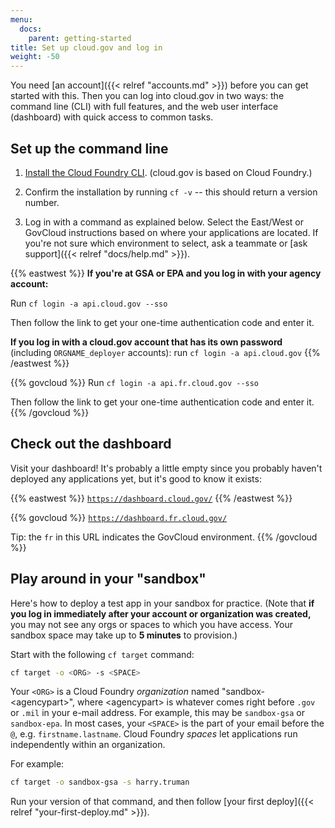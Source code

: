 ```yaml
---
menu:
  docs:
    parent: getting-started
title: Set up cloud.gov and log in
weight: -50
---
```


You need [an account]({{< relref "accounts.md" >}}) before you can get started with this. Then you can log into cloud.gov in two ways: the command line (CLI) with full features, and the web user interface (dashboard) with quick access to common tasks.

## Set up the command line

1. [Install the Cloud Foundry CLI](https://docs.cloudfoundry.org/devguide/installcf/install-go-cli.html). (cloud.gov is based on Cloud Foundry.)
1. Confirm the installation by running `cf -v` -- this should return a version number.

1. Log in with a command as explained below. Select the East/West or GovCloud instructions based on where your applications are located. If you're not sure which environment to select, ask a teammate or [ask support]({{< relref "docs/help.md" >}}).

{{% eastwest %}}
**If you're at GSA or EPA and you log in with your agency account:** 

Run `cf login -a api.cloud.gov --sso`

Then follow the link to get your one-time authentication code and enter it.
    
**If you log in with a cloud.gov account that has its own password** (including `ORGNAME_deployer` accounts): run `cf login -a api.cloud.gov`
{{% /eastwest %}}

{{% govcloud %}}
Run `cf login -a api.fr.cloud.gov --sso` 

Then follow the link to get your one-time authentication code and enter it.
{{% /govcloud %}}


## Check out the dashboard

Visit your dashboard! It's probably a little empty since you probably haven't deployed any applications yet, but it's good to know it exists:

{{% eastwest %}}
[`https://dashboard.cloud.gov/`](https://dashboard.cloud.gov/)
{{% /eastwest %}}

{{% govcloud %}}
[`https://dashboard.fr.cloud.gov/`](https://dashboard.fr.cloud.gov/)

Tip: the `fr` in this URL indicates the GovCloud environment.
{{% /govcloud %}}

## Play around in your "sandbox"

Here's how to deploy a test app in your sandbox for practice. (Note that **if you log in immediately after your account or organization was created,** you may not see any orgs or spaces to which you have access. Your sandbox space may take up to **5 minutes** to provision.)

Start with the following `cf target` command:

```bash
cf target -o <ORG> -s <SPACE>
```

Your `<ORG>` is a Cloud Foundry _organization_ named "sandbox-&lt;agencypart&gt;", where &lt;agencypart&gt; is whatever comes right before `.gov` or `.mil` in your
e-mail address. For example, this may be `sandbox-gsa` or `sandbox-epa`. In most cases, your `<SPACE>` is the part of your email before the `@`, e.g. `firstname.lastname`. Cloud Foundry _spaces_ let applications run independently within an organization.  

For example:

```bash
cf target -o sandbox-gsa -s harry.truman
```

Run your version of that command, and then follow [your first deploy]({{< relref "your-first-deploy.md" >}}).
